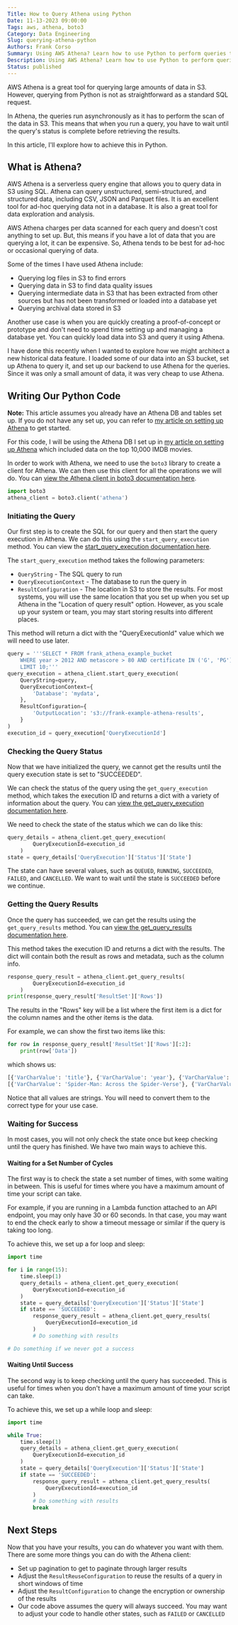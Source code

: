 ```yaml
---
Title: How to Query Athena using Python
Date: 11-13-2023 09:00:00
Tags: aws, athena, boto3
Category: Data Engineering
Slug: querying-athena-python
Authors: Frank Corso
Summary: Using AWS Athena? Learn how to use Python to perform queries to get data from Athena.
Description: Using AWS Athena? Learn how to use Python to perform queries to get data from Athena.
Status: published
---
```

AWS Athena is a great tool for querying large amounts of data in S3. However, querying from Python is not as straightforward as a standard SQL request.

In Athena, the queries run asynchronously as it has to perform the scan of the data in S3. This means that when you run a query, you have to wait until the query's status is complete before retrieving the results.

In this article, I'll explore how to achieve this in Python.

## What is Athena?

AWS Athena is a serverless query engine that allows you to query data in S3 using SQL. Athena can query unstructured, semi-structured, and structured data, including CSV, JSON and Parquet files. It is an excellent tool for ad-hoc querying data not in a database. It is also a great tool for data exploration and analysis.

AWS Athena charges per data scanned for each query and doesn't cost anything to set up. But, this means if you have a lot of data that you are querying a lot, it can be expensive. So, Athena tends to be best for ad-hoc or occasional querying of data.

Some of the times I have used Athena include:

* Querying log files in S3 to find errors
* Querying data in S3 to find data quality issues
* Querying intermediate data in S3 that has been extracted from other sources but has not been transformed or loaded into a database yet
* Querying archival data stored in S3

Another use case is when you are quickly creating a proof-of-concept or prototype and don't need to spend time setting up and managing a database yet. You can quickly load data into S3 and query it using Athena.

I have done this recently when I wanted to explore how we might architect a new historical data feature. I loaded some of our data into an S3 bucket, set up Athena to query it, and set up our backend to use Athena for the queries. Since it was only a small amount of data, it was very cheap to use Athena.

## Writing Our Python Code

**Note:** This article assumes you already have an Athena DB and tables set up. If you do not have any set up, you can refer to [my article on setting up Athena]({filename}2023-10-19-getting-started-athena.md) to get started.

For this code, I will be using the Athena DB I set up in [my article on setting up Athena]({filename}2023-10-19-getting-started-athena.md) which included data on the top 10,000 IMDB movies.

In order to work with Athena, we need to use the `boto3` library to create a client for Athena. We can then use this client for all the operations we will do. You can [view the Athena client in boto3 documentation here](https://boto3.amazonaws.com/v1/documentation/api/latest/reference/services/athena.html#client).

```python
import boto3
athena_client = boto3.client('athena')
```

### Initiating the Query

Our first step is to create the SQL for our query and then start the query execution in Athena. We can do this using the `start_query_execution` method. You can view the [start_query_execution documentation here](https://boto3.amazonaws.com/v1/documentation/api/latest/reference/services/athena/client/start_query_execution.html).

The `start_query_execution` method takes the following parameters:

* `QueryString` - The SQL query to run
* `QueryExecutionContext` - The database to run the query in
* `ResultConfiguration` - The location in S3 to store the results. For most systems, you will use the same location that you set up when you set up Athena in the "Location of query result" option. However, as you scale up your system or team, you may start storing results into different places.

This method will return a dict with the "QueryExecutionId" value which we will need to use later.

```python
query = '''SELECT * FROM frank_athena_example_bucket
    WHERE year > 2012 AND metascore > 80 AND certificate IN ('G', 'PG')
    LIMIT 10;'''
query_execution = athena_client.start_query_execution(
    QueryString=query,
    QueryExecutionContext={
        'Database': 'mydata',
    },
    ResultConfiguration={
        'OutputLocation': 's3://frank-example-athena-results',
    }
)
execution_id = query_execution['QueryExecutionId']
```

### Checking the Query Status

Now that we have initialized the query, we cannot get the results until the query execution state is set to "SUCCEEDED". 

We can check the status of the query using the `get_query_execution` method, which takes the execution ID and returns a dict with a variety of information about the query. You can [view the get_query_execution documentation here](https://boto3.amazonaws.com/v1/documentation/api/latest/reference/services/athena/client/get_query_execution.html).

We need to check the state of the status which we can do like this:

```python
query_details = athena_client.get_query_execution(
        QueryExecutionId=execution_id
    )
state = query_details['QueryExecution']['Status']['State']
```

The state can have several values, such as `QUEUED`, `RUNNING`, `SUCCEEDED`, `FAILED`, and `CANCELLED`. We want to wait until the state is `SUCCEEDED` before we continue.

### Getting the Query Results

Once the query has succeeded, we can get the results using the `get_query_results` method. You can [view the get_query_results documentation here](https://boto3.amazonaws.com/v1/documentation/api/latest/reference/services/athena/client/get_query_results.html).

This method takes the execution ID and returns a dict with the results. The dict will contain both the result as rows and metadata, such as the column info.

```python
response_query_result = athena_client.get_query_results(
        QueryExecutionId=execution_id
    )
print(response_query_result['ResultSet']['Rows'])
```

The results in the "Rows" key will be a list where the first item is a dict for the column names and the other items is the data.

For example, we can show the first two items like this:

```python
for row in response_query_result['ResultSet']['Rows'][:2]:
    print(row['Data'])
```

which shows us:

```python
[{'VarCharValue': 'title'}, {'VarCharValue': 'year'}, {'VarCharValue': 'runtime'}, {'VarCharValue': 'certificate'}, {'VarCharValue': 'rating'}, {'VarCharValue': 'metascore'}, {'VarCharValue': 'votes'}, {'VarCharValue': 'gross'}]
[{'VarCharValue': 'Spider-Man: Across the Spider-Verse'}, {'VarCharValue': '2023'}, {'VarCharValue': '140'}, {'VarCharValue': 'PG'}, {'VarCharValue': '8.9'}, {'VarCharValue': '86.0'}, {'VarCharValue': '203042'}, {}]
```

Notice that all values are strings. You will need to convert them to the correct type for your use case.

### Waiting for Success

In most cases, you will not only check the state once but keep checking until the query has finished. We have two main ways to achieve this.

#### Waiting for a Set Number of Cycles

The first way is to check the state a set number of times, with some waiting in between. This is useful for times where you have a maximum amount of time your script can take.

For example, if you are running in a Lambda function attached to an API endpoint, you may only have 30 or 60 seconds. In that case, you may want to end the check early to show a timeout message or similar if the query is taking too long.

To achieve this, we set up a for loop and sleep:

```python
import time

for i in range(15):
    time.sleep(1)
    query_details = athena_client.get_query_execution(
        QueryExecutionId=execution_id
    )
    state = query_details['QueryExecution']['Status']['State']
    if state == 'SUCCEEDED':
        response_query_result = athena_client.get_query_results(
            QueryExecutionId=execution_id
        )
        # Do something with results

# Do something if we never got a success
```

#### Waiting Until Success

The second way is to keep checking until the query has succeeded. This is useful for times when you don't have a maximum amount of time your script can take.

To achieve this, we set up a while loop and sleep:

```python
import time

while True:
    time.sleep(1)
    query_details = athena_client.get_query_execution(
        QueryExecutionId=execution_id
    )
    state = query_details['QueryExecution']['Status']['State']
    if state == 'SUCCEEDED':
        response_query_result = athena_client.get_query_results(
            QueryExecutionId=execution_id
        )
        # Do something with results
        break
```

## Next Steps

Now that you have your results, you can do whatever you want with them. There are some more things you can do with the Athena client:

* Set up pagination to get to paginate through larger results
* Adjust the `ResultReuseConfiguration` to reuse the results of a query in short windows of time
* Adjust the `ResultConfiguration` to change the encryption or ownership of the results
* Our code above assumes the query will always succeed. You may want to adjust your code to handle other states, such as `FAILED` or `CANCELLED`